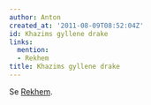 ```yaml
---
author: Anton
created_at: '2011-08-09T08:52:04Z'
id: Khazims gyllene drake
links:
  mention:
  - Rekhem
title: Khazims gyllene drake
---
```


Se [Rekhem].

  [Rekhem]: Rekhem
